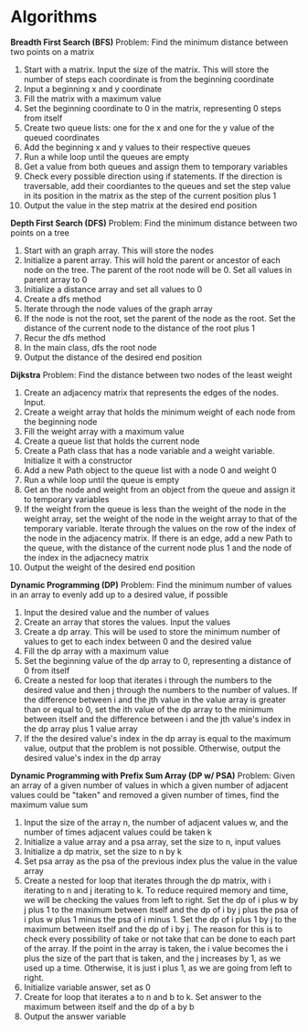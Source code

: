 # Algorithms

**Breadth First Search (BFS)**
Problem: Find the minimum distance between two points on a matrix
  1. Start with a matrix. Input the size of the matrix. This will store the number of steps each coordinate is from the beginning coordinate
  2. Input a beginning x and y coordinate
  3. Fill the matrix with a maximum value
  4. Set the beginning coordinate to 0 in the matrix, representing 0 steps from itself
  5. Create two queue lists: one for the x and one for the y value of the queued coordinates
  6. Add the beginning x and y values to their respective queues
  7. Run a while loop until the queues are empty
  8. Get a value from both queues and assign them to temporary variables
  9. Check every possible direction using if statements. If the direction is traversable, add their coordiantes to the queues and set the step value in its position in the matrix as the step of the current position plus 1
  10. Output the value in the step matrix at the desired end position
  
  **Depth First Search (DFS)**
Problem: Find the minimum distance between two points on a tree
  1. Start with an graph array. This will store the nodes
  2. Initialize a parent array. This will hold the parent or ancestor of each node on the tree.
     The parent of the root node will be 0. Set all values in parent array to 0
  3. Initialize a distance array and set all values to 0
  4. Create a dfs method
  5. Iterate through the node values of the graph array
  6. If the node is not the root, set the parent of the node as the root. Set the distance of the current node to the distance of the root plus 1
  7. Recur the dfs method
  8. In the main class, dfs the root node
  9. Output the distance of the desired end position
  
  **Dijkstra**
 Problem: Find the distance between two nodes of the least weight
  1. Create an adjacency matrix that represents the edges of the nodes. Input.
  2. Create a weight array that holds the minimum weight of each node from the beginning node
  3. Fill the weight array with a maximum value
  4. Create a queue list that holds the current node
  5. Create a Path class that has a node variable and a weight variable. Initialize it with a constructor
  6. Add a new Path object to the queue list with a node 0 and weight 0
  7. Run a while loop until the queue is empty
  8. Get an the node and weight from an object from the queue and assign it to temporary variables
  9. If the weight from the queue is less than the weight of the node in the weight array, set the weight of the node in the weight array to that of the temporary variable. Iterate through the values on the row of the index of the node in the adjacency matrix. If there is an edge, add a new Path to the queue, with the distance of the current node plus 1 and the node of the index in the adjacnecy matrix
  10. Output the weight of the desired end position

  **Dynamic Programming (DP)**
Problem: Find the minimum number of values in an array to evenly add up to a desired value, if possible
  1. Input the desired value and the number of values
  2. Create an array that stores the values. Input the values
  3. Create a dp array. This will be used to store the minimum number of values to get to each index between 0 and the desired value
  4. Fill the dp array with a maximum value
  5. Set the beginning value of the dp array to 0, representing a distance of 0 from itself
  6. Create a nested for loop that iterates i through the numbers to the desired value and then j through the numbers to the number of values. If the difference between i and the jth value in the value array is greater than or equal to 0, set the ith value of the dp array to the minimum between itself and the difference between i and the jth value's index in the dp array plus 1 value array 
  7. If the the desired value's index in the dp array is equal to the maximum value, output that the problem is not possible.
     Otherwise, output the desired value's index in the dp array
     
   **Dynamic Programming with Prefix Sum Array (DP w/ PSA)**
  Problem: Given an array of a given number of values in which a given number of adjacent values could be "taken" and removed a given number of times, find the maximum value sum
  1. Input the size of the array n, the number of adjacent values w, and the number of times adjacent values could be taken k
  2. Initialize a value array and a psa array, set the size to n, input values
  3. Initialize a dp matrix, set the size to n by k
  4. Set psa array as the psa of the previous index plus the value in the value array
  5. Create a nested for loop that iterates through the dp matrix, with i iterating to n and j iterating to k. To reduce required memory  and time, we will be checking the values from left to right. Set the dp of i plus w by j plus 1 to the maximum between itself and the dp of i by j plus the psa of i plus w plus 1 minus the psa of i minus 1. Set the dp of i plus 1 by j to the maximum between itself and the dp of i by j. The reason for this is to check every possibility of take or not take that can be done to each part of the array. If the point in the array is taken, the i value becomes the i plus the size of the part that is taken, and the j increases by 1, as we used up a time. Otherwise, it is just i plus 1, as we are going from left to right. 
  6. Initialize variable answer, set as 0
  7. Create for loop that iterates a to n and b to k. Set answer to the maximum between itself and the dp of a by b
  8. Output the answer variable
     
